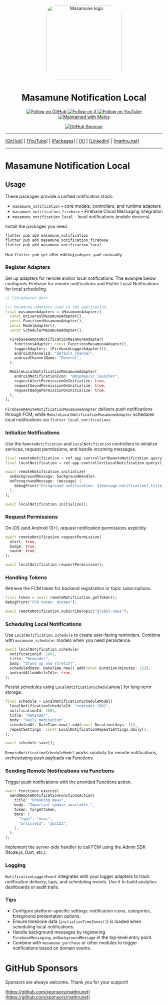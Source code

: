 <p align="center">
  <a href="https://mathru.net">
    <img width="240px" src="https://raw.githubusercontent.com/mathrunet/flutter_masamune/master/.github/images/icon.png" alt="Masamune logo" style="border-radius: 32px"s><br/>
  </a>
  <h1 align="center">Masamune Notification Local</h1>
</p>

<p align="center">
  <a href="https://github.com/mathrunet">
    <img src="https://img.shields.io/static/v1?label=GitHub&message=Follow&logo=GitHub&color=333333&link=https://github.com/mathrunet" alt="Follow on GitHub" />
  </a>
  <a href="https://x.com/mathru">
    <img src="https://img.shields.io/static/v1?label=@mathru&message=Follow&logo=X&color=0F1419&link=https://x.com/mathru" alt="Follow on X" />
  </a>
  <a href="https://www.youtube.com/c/mathrunetchannel">
    <img src="https://img.shields.io/static/v1?label=YouTube&message=Follow&logo=YouTube&color=FF0000&link=https://www.youtube.com/c/mathrunetchannel" alt="Follow on YouTube" />
  </a>
  <a href="https://github.com/invertase/melos">
    <img src="https://img.shields.io/static/v1?label=maintained%20with&message=melos&color=FF1493&link=https://github.com/invertase/melos" alt="Maintained with Melos" />
  </a>
</p>

<p align="center">
  <a href="https://github.com/sponsors/mathrunet"><img src="https://img.shields.io/static/v1?label=Sponsor&message=%E2%9D%A4&logo=GitHub&color=ff69b4&link=https://github.com/sponsors/mathrunet" alt="GitHub Sponsor" /></a>
</p>

---

[[GitHub]](https://github.com/mathrunet) | [[YouTube]](https://www.youtube.com/c/mathrunetchannel) | [[Packages]](https://pub.dev/publishers/mathru.net/packages) | [[X]](https://x.com/mathru) | [[LinkedIn]](https://www.linkedin.com/in/mathrunet/) | [[mathru.net]](https://mathru.net)

---

# Masamune Notification Local

## Usage

These packages provide a unified notification stack:

- `masamune_notification` – core models, controllers, and runtime adapters
- `masamune_notification_firebase` – Firebase Cloud Messaging integration
- `masamune_notification_local` – local notifications (mobile devices)

Install the packages you need.

```bash
flutter pub add masamune_notification
flutter pub add masamune_notification_firebase
flutter pub add masamune_notification_local
```

Run `flutter pub get` after editing `pubspec.yaml` manually.

### Register Adapters

Set up adapters for remote and/or local notifications. The example below configures Firebase for remote notifications and Flutter Local Notifications for local scheduling.

```dart
// lib/adapter.dart

/// Masamune adapters used in the application.
final masamuneAdapters = <MasamuneAdapter>[
  const UniversalMasamuneAdapter(),
  const FunctionsMasamuneAdapter(),
  const ModelAdapter(),
  const SchedulerMasamuneAdapter(),

  FirebaseRemoteNotificationMasamuneAdapter(
    functionsAdapter: const FunctionsMasamuneAdapter(),
    loggerAdapters: [FirebaseLoggerAdapter()],
    androidChannelId: "default_channel",
    androidChannelName: "General",
  ),

  MobileLocalNotificationMasamuneAdapter(
    androidNotificationIcon: "@mipmap/ic_launcher",
    requestAlertPermissionOnInitialize: true,
    requestSoundPermissionOnInitialize: true,
    requestBadgePermissionOnInitialize: true,
  ),
];
```

`FirebaseRemoteNotificationMasamuneAdapter` delivers push notifications through FCM, while `MobileLocalNotificationMasamuneAdapter` schedules local notifications via `flutter_local_notifications`.

### Initialize Notifications

Use the `RemoteNotification` and `LocalNotification` controllers to initialize services, request permissions, and handle incoming messages.

```dart
final remoteNotification = ref.app.controller(RemoteNotification.query());
final localNotification = ref.app.controller(LocalNotification.query());

await remoteNotification.initialize(
  onBackgroundMessage: backgroundHandler,
  onForegroundMessage: (message) {
    debugPrint("Foreground notification: ${message.notification?.title}");
  },
);

await localNotification.initialize();
```

### Request Permissions

On iOS (and Android 13+), request notification permissions explicitly.

```dart
await remoteNotification.requestPermission(
  alert: true,
  badge: true,
  sound: true,
);

await localNotification.requestPermission();
```

### Handling Tokens

Retrieve the FCM token for backend registration or topic subscriptions.

```dart
final token = await remoteNotification.getToken();
debugPrint("FCM token: $token");

await remoteNotification.subscribeTopic("global-news");
```

### Scheduling Local Notifications

Use `LocalNotification.schedule` to create user-facing reminders. Combine with `masamune_scheduler` models when you need persistence.

```dart
await localNotification.schedule(
  notificationId: 1001,
  title: "Reminder",
  body: "Stand up and stretch!",
  scheduledDate: DateTime.now().add(const Duration(minutes: 15)),
  androidAllowWhileIdle: true,
);
```

Persist schedules using `LocalNotificationScheduleModel` for long-term storage.

```dart
final schedule = LocalNotificationScheduleModel(
  localNotificationScheduleId: "reminder-1001",
  notificationId: 1001,
  title: "Reminder",
  body: "Daily meditation",
  scheduledAt: DateTime.now().add(const Duration(days: 1)),
  repeatSettings: const LocalNotificationRepeatSettings.daily(),
);

await schedule.save();
```

`RemoteNotificationScheduleModel` works similarly for remote notifications, orchestrating push payloads via Functions.

### Sending Remote Notifications via Functions

Trigger push notifications with the provided Functions action.

```dart
await functions.execute(
  SendRemoteNotificationFunctionsAction(
    title: "Breaking News",
    body: "Important update available.",
    token: targetToken,
    data: {
      "type": "news",
      "articleId": "abc123",
    },
  ),
);
```

Implement the server-side handler to call FCM using the Admin SDK (Node.js, Dart, etc.).

### Logging

`NotificationLoggerEvent` integrates with your logger adapters to track notification delivery, taps, and scheduling events. Use it to build analytics dashboards or audit trails.

### Tips

- Configure platform-specific settings: notification icons, categories, foreground presentation options.
- Ensure timezone data (`initializeTimeZones()`) is loaded when scheduling local notifications.
- Handle background messages by registering `FirebaseMessaging.onBackgroundMessage` in the top-level entry point.
- Combine with `masamune_purchase` or other modules to trigger notifications based on domain events.

# GitHub Sponsors

Sponsors are always welcome. Thank you for your support!

[https://github.com/sponsors/mathrunet](https://github.com/sponsors/mathrunet)